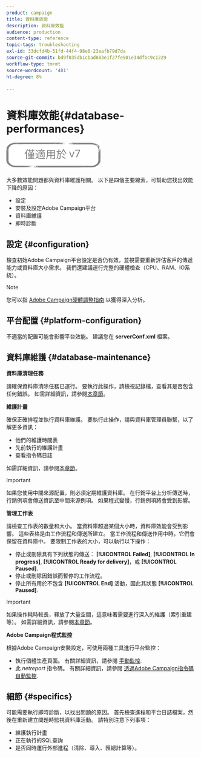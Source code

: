 ```yaml
---
product: campaign
title: 資料庫效能
description: 資料庫效能
audience: production
content-type: reference
topic-tags: troubleshooting
exl-id: 33dcfd4b-51fd-44f4-98e0-23eafb79d7da
source-git-commit: bd9f035db1cbad883e1f27fe901e34dfbc9c1229
workflow-type: tm+mt
source-wordcount: '481'
ht-degree: 8%

---
```


# 資料庫效能{#database-performances}

![](../../assets/v7-only.svg)

大多數效能問題都與資料庫維護相關。 以下是四個主要線索，可幫助您找出效能下降的原因：

* 設定
* 安裝及設定Adobe Campaign平台
* 資料庫維護
* 即時診斷

## 設定 {#configuration}

檢查初始Adobe Campaign平台設定是否仍有效，並視需要重新評估客戶的傳遞能力或資料庫大小需求。 我們還建議運行完整的硬體檢查（CPU、RAM、IO系統）。

>[!NOTE]
>
>您可以指 [Adobe Campaign硬體調整指南](https://helpx.adobe.com/tw/campaign/kb/hardware-sizing-guide.html) 以獲得深入分析。

## 平台配置 {#platform-configuration}

不適當的配置可能會影響平台效能。 建議您在 **serverConf.xml** 檔案。

## 資料庫維護 {#database-maintenance}

**資料庫清理任務**

請確保資料庫清除任務已運行。 要執行此操作，請檢視記錄檔，查看其是否包含任何錯誤。 如需詳細資訊，請參閱[本章節](../../production/using/database-cleanup-workflow.md)。

**維護計畫**

確保正確排程並執行資料庫維護。 要執行此操作，請與資料庫管理員聯繫，以了解更多資訊：

* 他們的維護時間表
* 先前執行的維護計畫
* 查看指令碼日誌

如需詳細資訊，請參閱[本章節](../../production/using/recommendations.md)。

>[!IMPORTANT]
>
>如果您使用中間來源配置，則必須定期維護資料庫。 在行銷平台上分析傳送時，行銷例項會傳送資訊至中間來源例項。 如果程式變慢，行銷例項將會受到影響。

**管理工作表**

請檢查工作表的數量和大小。 當資料庫超過某個大小時，資料庫效能會受到影響。 這些表格是由工作流程和傳送所建立。 當工作流程和傳送作用中時，它們會保留在資料庫中。 要限制工作表的大小，可以執行以下操作：

* 停止或刪除具有下列狀態的傳送： **[!UICONTROL Failed]**, **[!UICONTROL In progress]**, **[!UICONTROL Ready for delivery]**，或 **[!UICONTROL Paused]**.
* 停止或刪除因錯誤而暫停的工作流程。
* 停止所有用於不包含 **[!UICONTROL End]** 活動，因此其狀態 **[!UICONTROL Paused]**.

>[!IMPORTANT]
>
>如果操作耗時較長，釋放了大量空間，這意味著需要進行深入的維護（索引重建等）。 如需詳細資訊，請參閱[本章節](../../production/using/recommendations.md)。

**Adobe Campaign程式監控**

根據Adobe Campaign安裝設定，可使用兩種工具進行平台監控：

* 執行個體生產頁面。 有關詳細資訊，請參閱 [手動監控](../../production/using/monitoring-processes.md#manual-monitoring).
* 此 *netreport* 指令碼。 有關詳細資訊，請參閱 [透過Adobe Campaign指令碼自動監控](../../production/using/monitoring-processes.md#automatic-monitoring-via-adobe-campaign-scripts).

## 細節 {#specifics}

可能需要執行即時診斷，以找出問題的原因。 首先檢查進程和平台日誌檔案，然後在重新建立問題時監視資料庫活動。 請特別注意下列事項：

* 維護執行計畫
* 正在執行的SQL查詢
* 是否同時運行外部進程（清除、導入、匯總計算等）。
